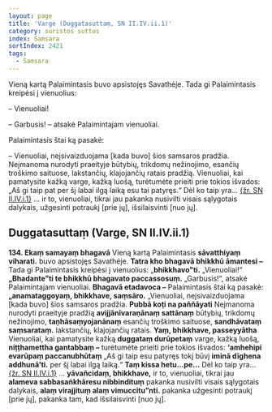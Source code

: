 ```yaml
---
layout: page
title: 'Varge (Duggatasuttaṃ, SN II.IV.ii.1)'
category: suristos suttos
index: Samsara
sortIndex: 2421
tags:
  - Samsara
---
```

Vieną kartą Palaimintasis buvo apsistojęs Savathėje. Tada gi Palaimintasis kreipėsi į vienuolius:

– Vienuoliai!

– Garbusis! – atsakė Palaimintajam vienuoliai.

Palaimintasis štai ką pasakė:

– Vienuoliai, neįsivaizduojama \[kada buvo] šios samsaros pradžia. Neįmanoma nurodyti praeityje būtybių, trikdomų nežinojimo, esančių troškimo saituose, lakstančių, klajojančių ratais pradžią. Vienuoliai, kai pamatysite kažką varge, kažką luošą, turėtumėte prieiti prie tokios išvados: „Aš gi taip pat per šį labai ilgą laiką esu tai patyręs.“ Dėl ko taip yra... <a href="../tinakatthasuttam-zole-ir-sakeles">{žr. SN II.IV.i.1}</a> ... ir to, vienuoliai, tikrai jau pakanka nusivilti visais sąlygotais dalykais, užgesinti potraukį \[prie jų], išsilaisvinti \[nuo jų].

## Duggatasuttaṃ (Varge, SN II.IV.ii.1)

**134. Ekaṃ samayaṃ bhagavā** Vieną kartą Palaimintasis **sāvatthiyaṃ viharati.** buvo apsistojęs Savathėje. **Tatra kho bhagavā bhikkhū āmantesi –** Tada gi Palaimintasis kreipėsi į vienuolius: „**bhikkhavo"ti.** „Vienuoliai!“ **„Bhadante”ti te bhikkhū bhagavato paccassosuṃ.** „Garbusis!“, atsakė Palaimintajam vienuoliai. **Bhagavā etadavoca –** Palaimintasis štai ką pasakė: **„anamataggoyaṃ, bhikkhave, saṃsāro.** „Vienuoliai, neįsivaizduojama \[kada buvo] šios samsaros pradžia. **Pubbā koṭi na paññāyati** Neįmanoma nurodyti praeityje pradžią **avijjānīvaraṇānaṃ sattānaṃ** būtybių, trikdomų nežinojimo, **taṇhāsaṃyojanānaṃ** esančių troškimo saituose, **sandhāvataṃ saṃsarataṃ.** lakstančių, klajojančių ratais. **Yaṃ, bhikkhave, passeyyātha** Vienuoliai, kai pamatysite kažką **duggataṃ durūpetaṃ** varge, kažką luošą, **niṭṭhamettha gantabbaṃ –** turėtumėte prieiti prie tokios išvados: **‘amhehipi evarūpaṃ paccanubhūtaṃ** „Aš gi taip esu patyręs tokį būvį **iminā dīghena addhunā’ti.** per šį labai ilgą laiką.“ **Taṃ kissa hetu…pe…** Dėl ko taip yra... <a href="../tinakatthasuttam-zole-ir-sakeles">{žr. SN II.IV.i.1}</a> ... **yāvañcidaṃ, bhikkhave,** ir to, vienuoliai, tikrai jau **alameva sabbasaṅkhāresu nibbindituṃ** pakanka nusivilti visais sąlygotais dalykais, **alaṃ virajjituṃ alaṃ vimuccitu”nti.** pakanka užgesinti potraukį \[prie jų], pakanka tam, kad išsilaisvinti \[nuo jų].

